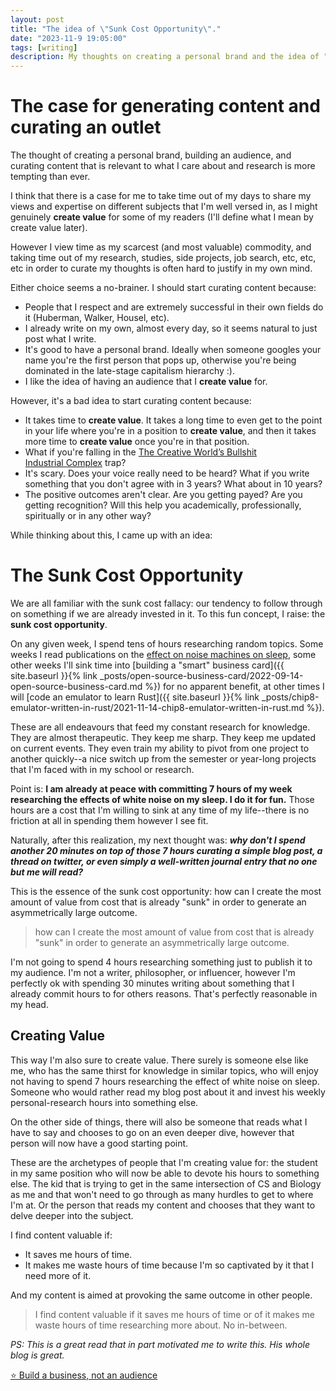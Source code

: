 ```yaml
---
layout: post
title: "The idea of \"Sunk Cost Opportunity\"."
date: "2023-11-9 19:05:00"
tags: [writing]
description: My thoughts on creating a personal brand and the idea of "Sunk Cost Opportunity".
---
```


# The case for generating content and curating an outlet

The thought of creating a personal brand, building an audience, and curating content that is relevant to what I care about and research is more tempting than ever.

I think that there is a case for me to take time out of my days to share my views and expertise on different subjects that I'm well versed in, as I might genuinely **create value** for some of my readers (I'll define what I mean by create value later).

However I view time as my scarcest (and most valuable) commodity, and taking time out of my research, studies, side projects, job search, etc, etc, etc in order to curate my thoughts is often hard to justify in my own mind.

Either choice seems a no-brainer. I should start curating content because:

- People that I respect and are extremely successful in their own fields do it (Huberman, Walker, Housel, etc).
- I already write on my own, almost every day, so it seems natural to just post what I write.
- It's good to have a personal brand. Ideally when someone googles your name you're the first person that pops up, otherwise you're being dominated in the late-stage capitalism hierarchy :).
- I like the idea of having an audience that I **create value** for.

However, it's a bad idea to start curating content because:

- It takes time to **create value**. It takes a long time to even get to the point in your life where you're in a position to **create value**, and then it takes more time to **create value** once you're in that position.
- What if you're falling in the [The Creative World’s Bullshit Industrial Complex](https://www.behance.net/blog/the-creative-worlds-bullshit-industrial-complex) trap?
- It's scary. Does your voice really need to be heard? What if you write something that you don't agree with in 3 years? What about in 10 years?
- The positive outcomes aren't clear. Are you getting payed? Are you getting recognition? Will this help you academically, professionally, spiritually or in any other way?

While thinking about this, I came up with an idea:
# The Sunk Cost Opportunity

We are all familiar with the sunk cost fallacy: our tendency to follow through on something if we are already invested in it. To this fun concept, I raise: the **sunk cost opportunity**.

On any given week, I spend tens of hours researching random topics. Some weeks I read publications on the [effect on noise machines on sleep](https://x.com/BioAlessandro/status/1721648737700008021?s=20), some other weeks I'll sink time into [building a "smart" business card]({{ site.baseurl }}{% link _posts/open-source-business-card/2022-09-14-open-source-business-card.md %}) for no apparent benefit, at other times I will [code an emulator to learn Rust]({{ site.baseurl }}{% link _posts/chip8-emulator-written-in-rust/2021-11-14-chip8-emulator-written-in-rust.md %}).

These are all endeavours that feed my constant research for knowledge. They are almost therapeutic. They keep me sharp. They keep me updated on current events. They even train my ability to pivot from one project to another quickly--a nice switch up from the semester or year-long projects that I'm faced with in my school or research.

Point is: **I am already at peace with committing 7 hours of my week researching the effects of white noise on my sleep. I do it for fun.** Those hours are a cost that I'm willing to sink at any time of my life--there is no friction at all in spending them however I see fit.

Naturally, after this realization, my next thought was: ***why don't I spend another 20 minutes on top of those 7 hours curating a simple blog post, a thread on twitter, or even simply a well-written journal entry that no one but me will read?***

This is the essence of the sunk cost opportunity: how can I create the most amount of value from cost that is already "sunk" in order to generate an asymmetrically large outcome.

> how can I create the most amount of value from cost that is already "sunk" in order to generate an asymmetrically large outcome.

I'm not going to spend 4 hours researching something just to publish it to my audience. I'm not a writer, philosopher, or influencer, however I'm perfectly ok with spending 30 minutes writing about something that I already commit hours to for others reasons. That's perfectly reasonable in my head.

## Creating Value

This way I'm also sure to create value. There surely is someone else like me, who has the same thirst for knowledge in similar topics, who will enjoy not having to spend 7 hours researching the effect of white noise on sleep. Someone who would rather read my blog post about it and invest his weekly personal-research hours into something else.

On the other side of things, there will also be someone that reads what I have to say and chooses to go on an even deeper dive, however that person will now have a good starting point.

These are the archetypes of people that I'm creating value for: the student in my same position who will now be able to devote his hours to something else. The kid that is trying to get in the same intersection of CS and Biology as me and that won't need to go through as many hurdles to get to where I'm at. Or the person that reads my content and chooses that they want to delve deeper into the subject.

I find content valuable if:

- It saves me hours of time.
- It makes me waste hours of time because I'm so captivated by it that I need more of it.

And my content is aimed at provoking the same outcome in other people.

> I find content valuable if it saves me hours of time or of it makes me waste hours of time researching more about. No in-between.

_PS: This is a great read that in part motivated me to write this. His whole blog is great._

[⭐️ Build a business, not an audience](https://jakobgreenfeld.com/build_an_audience)
